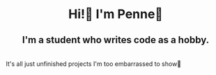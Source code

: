 <h1 align='center'>Hi!👋 I'm Penne🍝</h1>

<h2 align='center'>I'm a student who writes code as a hobby.</h2><br />It's all just unfinished projects I'm too embarrassed to show🙈<br />
